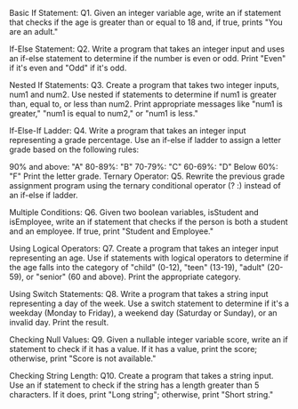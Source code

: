 Basic If Statement:
Q1. Given an integer variable age, write an if statement that checks if the age is greater than or equal to 18 and, if true, prints "You are an adult."

If-Else Statement:
Q2. Write a program that takes an integer input and uses an if-else statement to determine if the number is even or odd. Print "Even" if it's even and "Odd" if it's odd.

Nested If Statements:
Q3. Create a program that takes two integer inputs, num1 and num2. Use nested if statements to determine if num1 is greater than, equal to, or less than num2. Print appropriate messages like "num1 is greater," "num1 is equal to num2," or "num1 is less."

If-Else-If Ladder:
Q4. Write a program that takes an integer input representing a grade percentage. Use an if-else if ladder to assign a letter grade based on the following rules:

90% and above: "A"
80-89%: "B"
70-79%: "C"
60-69%: "D"
Below 60%: "F"
Print the letter grade.
Ternary Operator:
Q5. Rewrite the previous grade assignment program using the ternary conditional operator (? :) instead of an if-else if ladder.

Multiple Conditions:
Q6. Given two boolean variables, isStudent and isEmployee, write an if statement that checks if the person is both a student and an employee. If true, print "Student and Employee."

Using Logical Operators:
Q7. Create a program that takes an integer input representing an age. Use if statements with logical operators to determine if the age falls into the category of "child" (0-12), "teen" (13-19), "adult" (20-59), or "senior" (60 and above). Print the appropriate category.

Using Switch Statements:
Q8. Write a program that takes a string input representing a day of the week. Use a switch statement to determine if it's a weekday (Monday to Friday), a weekend day (Saturday or Sunday), or an invalid day. Print the result.

Checking Null Values:
Q9. Given a nullable integer variable score, write an if statement to check if it has a value. If it has a value, print the score; otherwise, print "Score is not available."

Checking String Length:
Q10. Create a program that takes a string input. Use an if statement to check if the string has a length greater than 5 characters. If it does, print "Long string"; otherwise, print "Short string."
